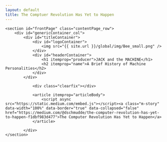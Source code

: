 ```yaml
---
layout: default
title: The Comptuer Revolution Has Yet to Happen
---
```


<div class="container" itemscope itemtype="http://schema.org/Article">

    <section id="frontPage" class="contentPage_row">
        <div id="genericContainer_col">
            <div id="titleContainer">
                <div id="logoContainer">
                    <img src="{{ site.url }}/global/img/Bee_small.png" />
                </div>
                <div id="headerContainer">
                    <h1 itemprop="producer">JACK and the MACHINE</h1>
                    <h2 itemprop="name">A Brief History of Machine Personalities</h2>
                </div>
            </div>

                <div class="clearfix"></div>

                <article itemprop="articleBody">
                    <script async src="https://static.medium.com/embed.js"></script><a class="m-story" data-width="100%" data-border="true" data-collapsed="false" href="https://medium.com/@dschmudde/the-computer-revolution-has-yet-to-happen-f1dbf983d477">The Computer Revolution Has Yet to Happen</a>
                </article>

            </div>
    </section>

</div>
